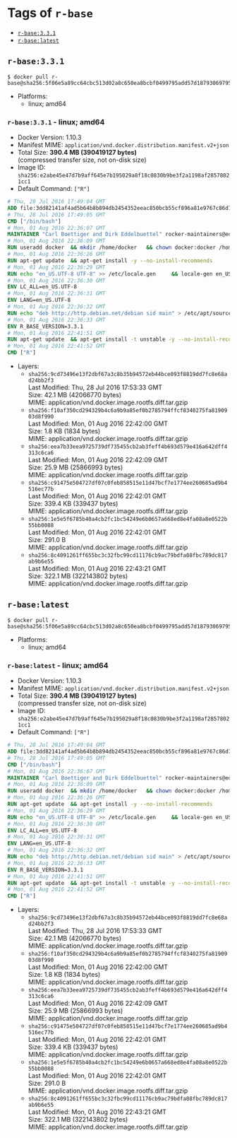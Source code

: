 <!-- THIS FILE IS GENERATED VIA './update-remote.sh' -->

# Tags of `r-base`

-	[`r-base:3.3.1`](#r-base331)
-	[`r-base:latest`](#r-baselatest)

## `r-base:3.3.1`

```console
$ docker pull r-base@sha256:5f06e5a89cc64cbc513d02a8c650ea8bcbf0499795add57d18793069795c6f8d
```

-	Platforms:
	-	linux; amd64

### `r-base:3.3.1` - linux; amd64

-	Docker Version: 1.10.3
-	Manifest MIME: `application/vnd.docker.distribution.manifest.v2+json`
-	Total Size: **390.4 MB (390419127 bytes)**  
	(compressed transfer size, not on-disk size)
-	Image ID: `sha256:e2abe45e47d7b9aff645e7b195029a8f18c0830b9be3f2a1198af28578021cc1`
-	Default Command: `["R"]`

```dockerfile
# Thu, 28 Jul 2016 17:49:04 GMT
ADD file:3dd82141af4ad5b64b8b894db2454352eeac850bcb55cf896a81e9767c86d727 in /
# Thu, 28 Jul 2016 17:49:05 GMT
CMD ["/bin/bash"]
# Mon, 01 Aug 2016 22:36:07 GMT
MAINTAINER "Carl Boettiger and Dirk Eddelbuettel" rocker-maintainers@eddelbuettel.com
# Mon, 01 Aug 2016 22:36:09 GMT
RUN useradd docker 	&& mkdir /home/docker 	&& chown docker:docker /home/docker 	&& addgroup docker staff
# Mon, 01 Aug 2016 22:36:26 GMT
RUN apt-get update 	&& apt-get install -y --no-install-recommends 		ed 		less 		locales 		vim-tiny 		wget 		ca-certificates 	&& rm -rf /var/lib/apt/lists/*
# Mon, 01 Aug 2016 22:36:29 GMT
RUN echo "en_US.UTF-8 UTF-8" >> /etc/locale.gen 	&& locale-gen en_US.utf8 	&& /usr/sbin/update-locale LANG=en_US.UTF-8
# Mon, 01 Aug 2016 22:36:30 GMT
ENV LC_ALL=en_US.UTF-8
# Mon, 01 Aug 2016 22:36:31 GMT
ENV LANG=en_US.UTF-8
# Mon, 01 Aug 2016 22:36:32 GMT
RUN echo "deb http://http.debian.net/debian sid main" > /etc/apt/sources.list.d/debian-unstable.list 	&& echo 'APT::Default-Release "testing";' > /etc/apt/apt.conf.d/default
# Mon, 01 Aug 2016 22:36:33 GMT
ENV R_BASE_VERSION=3.3.1
# Mon, 01 Aug 2016 22:41:51 GMT
RUN apt-get update 	&& apt-get install -t unstable -y --no-install-recommends 		littler                 r-cran-littler 		r-base=${R_BASE_VERSION}* 		r-base-dev=${R_BASE_VERSION}* 		r-recommended=${R_BASE_VERSION}*         && echo 'options(repos = c(CRAN = "https://cran.rstudio.com/"), download.file.method = "libcurl")' >> /etc/R/Rprofile.site         && echo 'source("/etc/R/Rprofile.site")' >> /etc/littler.r 	&& ln -s /usr/share/doc/littler/examples/install.r /usr/local/bin/install.r 	&& ln -s /usr/share/doc/littler/examples/install2.r /usr/local/bin/install2.r 	&& ln -s /usr/share/doc/littler/examples/installGithub.r /usr/local/bin/installGithub.r 	&& ln -s /usr/share/doc/littler/examples/testInstalled.r /usr/local/bin/testInstalled.r 	&& install.r docopt 	&& rm -rf /tmp/downloaded_packages/ /tmp/*.rds 	&& rm -rf /var/lib/apt/lists/*
# Mon, 01 Aug 2016 22:41:52 GMT
CMD ["R"]
```

-	Layers:
	-	`sha256:9cd73496e13f2dbf67a3c8b35b94572eb44bce093f8819dd7fc8e68ad24bb2f3`  
		Last Modified: Thu, 28 Jul 2016 17:53:33 GMT  
		Size: 42.1 MB (42066770 bytes)  
		MIME: application/vnd.docker.image.rootfs.diff.tar.gzip
	-	`sha256:f10af350cd294329b4c6a9b9a85ef0b2785794ffcf8340275fa8190903d8f990`  
		Last Modified: Mon, 01 Aug 2016 22:42:00 GMT  
		Size: 1.8 KB (1834 bytes)  
		MIME: application/vnd.docker.image.rootfs.diff.tar.gzip
	-	`sha256:eea7b33eea9725739df735455cb2ab3feff4b693d579e416a642dff4313c6ca6`  
		Last Modified: Mon, 01 Aug 2016 22:42:09 GMT  
		Size: 25.9 MB (25866993 bytes)  
		MIME: application/vnd.docker.image.rootfs.diff.tar.gzip
	-	`sha256:c91475e504727df07c0feb858515e11d47bcf7e1774ee260685ad9b4516ec77b`  
		Last Modified: Mon, 01 Aug 2016 22:42:01 GMT  
		Size: 339.4 KB (339437 bytes)  
		MIME: application/vnd.docker.image.rootfs.diff.tar.gzip
	-	`sha256:1e5e5f6785b40a4cb2fc1bc54249e6b0657a668ed8e4fa08a8e0522b55bb0088`  
		Last Modified: Mon, 01 Aug 2016 22:42:01 GMT  
		Size: 291.0 B  
		MIME: application/vnd.docker.image.rootfs.diff.tar.gzip
	-	`sha256:8c4091261ff655bc3c32fbc99cd11176cb9ac79bdfa08fbc789dc817ab9b6e55`  
		Last Modified: Mon, 01 Aug 2016 22:43:21 GMT  
		Size: 322.1 MB (322143802 bytes)  
		MIME: application/vnd.docker.image.rootfs.diff.tar.gzip

## `r-base:latest`

```console
$ docker pull r-base@sha256:5f06e5a89cc64cbc513d02a8c650ea8bcbf0499795add57d18793069795c6f8d
```

-	Platforms:
	-	linux; amd64

### `r-base:latest` - linux; amd64

-	Docker Version: 1.10.3
-	Manifest MIME: `application/vnd.docker.distribution.manifest.v2+json`
-	Total Size: **390.4 MB (390419127 bytes)**  
	(compressed transfer size, not on-disk size)
-	Image ID: `sha256:e2abe45e47d7b9aff645e7b195029a8f18c0830b9be3f2a1198af28578021cc1`
-	Default Command: `["R"]`

```dockerfile
# Thu, 28 Jul 2016 17:49:04 GMT
ADD file:3dd82141af4ad5b64b8b894db2454352eeac850bcb55cf896a81e9767c86d727 in /
# Thu, 28 Jul 2016 17:49:05 GMT
CMD ["/bin/bash"]
# Mon, 01 Aug 2016 22:36:07 GMT
MAINTAINER "Carl Boettiger and Dirk Eddelbuettel" rocker-maintainers@eddelbuettel.com
# Mon, 01 Aug 2016 22:36:09 GMT
RUN useradd docker 	&& mkdir /home/docker 	&& chown docker:docker /home/docker 	&& addgroup docker staff
# Mon, 01 Aug 2016 22:36:26 GMT
RUN apt-get update 	&& apt-get install -y --no-install-recommends 		ed 		less 		locales 		vim-tiny 		wget 		ca-certificates 	&& rm -rf /var/lib/apt/lists/*
# Mon, 01 Aug 2016 22:36:29 GMT
RUN echo "en_US.UTF-8 UTF-8" >> /etc/locale.gen 	&& locale-gen en_US.utf8 	&& /usr/sbin/update-locale LANG=en_US.UTF-8
# Mon, 01 Aug 2016 22:36:30 GMT
ENV LC_ALL=en_US.UTF-8
# Mon, 01 Aug 2016 22:36:31 GMT
ENV LANG=en_US.UTF-8
# Mon, 01 Aug 2016 22:36:32 GMT
RUN echo "deb http://http.debian.net/debian sid main" > /etc/apt/sources.list.d/debian-unstable.list 	&& echo 'APT::Default-Release "testing";' > /etc/apt/apt.conf.d/default
# Mon, 01 Aug 2016 22:36:33 GMT
ENV R_BASE_VERSION=3.3.1
# Mon, 01 Aug 2016 22:41:51 GMT
RUN apt-get update 	&& apt-get install -t unstable -y --no-install-recommends 		littler                 r-cran-littler 		r-base=${R_BASE_VERSION}* 		r-base-dev=${R_BASE_VERSION}* 		r-recommended=${R_BASE_VERSION}*         && echo 'options(repos = c(CRAN = "https://cran.rstudio.com/"), download.file.method = "libcurl")' >> /etc/R/Rprofile.site         && echo 'source("/etc/R/Rprofile.site")' >> /etc/littler.r 	&& ln -s /usr/share/doc/littler/examples/install.r /usr/local/bin/install.r 	&& ln -s /usr/share/doc/littler/examples/install2.r /usr/local/bin/install2.r 	&& ln -s /usr/share/doc/littler/examples/installGithub.r /usr/local/bin/installGithub.r 	&& ln -s /usr/share/doc/littler/examples/testInstalled.r /usr/local/bin/testInstalled.r 	&& install.r docopt 	&& rm -rf /tmp/downloaded_packages/ /tmp/*.rds 	&& rm -rf /var/lib/apt/lists/*
# Mon, 01 Aug 2016 22:41:52 GMT
CMD ["R"]
```

-	Layers:
	-	`sha256:9cd73496e13f2dbf67a3c8b35b94572eb44bce093f8819dd7fc8e68ad24bb2f3`  
		Last Modified: Thu, 28 Jul 2016 17:53:33 GMT  
		Size: 42.1 MB (42066770 bytes)  
		MIME: application/vnd.docker.image.rootfs.diff.tar.gzip
	-	`sha256:f10af350cd294329b4c6a9b9a85ef0b2785794ffcf8340275fa8190903d8f990`  
		Last Modified: Mon, 01 Aug 2016 22:42:00 GMT  
		Size: 1.8 KB (1834 bytes)  
		MIME: application/vnd.docker.image.rootfs.diff.tar.gzip
	-	`sha256:eea7b33eea9725739df735455cb2ab3feff4b693d579e416a642dff4313c6ca6`  
		Last Modified: Mon, 01 Aug 2016 22:42:09 GMT  
		Size: 25.9 MB (25866993 bytes)  
		MIME: application/vnd.docker.image.rootfs.diff.tar.gzip
	-	`sha256:c91475e504727df07c0feb858515e11d47bcf7e1774ee260685ad9b4516ec77b`  
		Last Modified: Mon, 01 Aug 2016 22:42:01 GMT  
		Size: 339.4 KB (339437 bytes)  
		MIME: application/vnd.docker.image.rootfs.diff.tar.gzip
	-	`sha256:1e5e5f6785b40a4cb2fc1bc54249e6b0657a668ed8e4fa08a8e0522b55bb0088`  
		Last Modified: Mon, 01 Aug 2016 22:42:01 GMT  
		Size: 291.0 B  
		MIME: application/vnd.docker.image.rootfs.diff.tar.gzip
	-	`sha256:8c4091261ff655bc3c32fbc99cd11176cb9ac79bdfa08fbc789dc817ab9b6e55`  
		Last Modified: Mon, 01 Aug 2016 22:43:21 GMT  
		Size: 322.1 MB (322143802 bytes)  
		MIME: application/vnd.docker.image.rootfs.diff.tar.gzip
